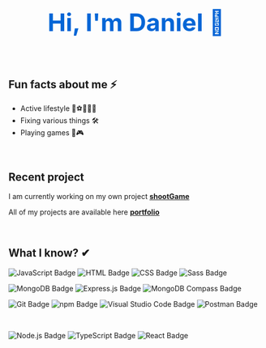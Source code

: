 <div align="center">
  <h1 style="color: #0366d6; font-size: 48px; font-weight: bold;">Hi, I'm Daniel 👋</h1> 
</div>

<br>

## Fun facts about me ⚡
- Active lifestyle 💪⚽🚴‍♂️🎿
- Fixing various things 🛠
- Playing games 🎲🎮

<br>

## Recent project
I am currently working on my own project [**shootGame**](https://github.com/sirbuli/shootGame)

All of my projects are available here [**portfolio**](https://github.com/sirbuli?tab=repositories)

<br>

## What I know? ✔
![JavaScript Badge](https://img.shields.io/badge/JavaScript-%23F7DF1E.svg?&style=for-the-badge&logo=javascript&logoColor=black)
![HTML Badge](https://img.shields.io/badge/HTML-%23E34F26.svg?&style=for-the-badge&logo=html5&logoColor=white)
![CSS Badge](https://img.shields.io/badge/CSS-%231572B6.svg?&style=for-the-badge&logo=css3&logoColor=white)
![Sass Badge](https://img.shields.io/badge/Sass-%23CC6699.svg?&style=for-the-badge&logo=sass&logoColor=white)

![MongoDB Badge](https://img.shields.io/badge/MongoDB-%2347A248.svg?&style=for-the-badge&logo=mongodb&logoColor=white)
![Express.js Badge](https://img.shields.io/badge/Express.js-%23000000.svg?&style=for-the-badge&logo=express&logoColor=white)
![MongoDB Compass Badge](https://img.shields.io/badge/MongoDB_Compass-%2347A248.svg?&style=for-the-badge&logo=mongodb&logoColor=white)

![Git Badge](https://img.shields.io/badge/Git-%23F05033.svg?&style=for-the-badge&logo=git&logoColor=white)
![npm Badge](https://img.shields.io/badge/npm-%23CB3837.svg?&style=for-the-badge&logo=npm&logoColor=white)
![Visual Studio Code Badge](https://img.shields.io/badge/Visual%20Studio%20Code-%23007ACC.svg?&style=for-the-badge&logo=visual-studio-code&logoColor=white)
![Postman Badge](https://img.shields.io/badge/Postman-%23FF6C37.svg?&style=for-the-badge&logo=postman&logoColor=white)


<br>

![Node.js Badge](https://img.shields.io/badge/Node.js-%23339933.svg?&style=for-the-badge&logo=node.js&logoColor=white)
![TypeScript Badge](https://img.shields.io/badge/TypeScript-%23007ACC.svg?&style=for-the-badge&logo=typescript&logoColor=white)
![React Badge](https://img.shields.io/badge/React-%2361DAFB.svg?&style=for-the-badge&logo=react&logoColor=black)



<!--

<div align="center">
  <h1 style="color: #0366d6; font-size: 48px; font-weight: bold;">Hi, I'm Daniel 👋</h1> 
  <img alt="Developer Badge" src="https://img.shields.io/badge/Developer-gray?style=for-the-badge&logo=appveyor" style="width: 25%; height: 25%;"/>
</div>

<br>

<div>
  <h2 style="font-size: 42px; font-weight: bold;">Fun facts about me ⚡</h2>
  <ul>
    <li>Active lifestyle 💪⚽🚴‍♂️🎿</li>
    <li>Fixing various things 🛠</li>
    <li>Playing games 🎲🎮</li>
</div>

<br>
  
<div>
  <h2 style="font-size: 42px; font-weight: bold;">Recent project</h2>
  <p>Currently, I am working on my own project [**shootGame**](https://github.com/sirbuli/shootGame)</p>
  <p>All of my projects are availeble here [**portfolio**](https://github.com/sirbuli?tab=repositories)</p>

</div>

<br>  
  
**sirbuli/sirbuli** is a ✨ _special_ ✨ repository because its `README.md` (this file) appears on your GitHub profile.

Here are some ideas to get you started:


- 👯 I’m looking to collaborate on ...
- 🤔 I’m looking for help with ...
- 💬 Ask me about ...
- 📫 How to reach me: ...
- 😄 Pronouns: ...
-->





